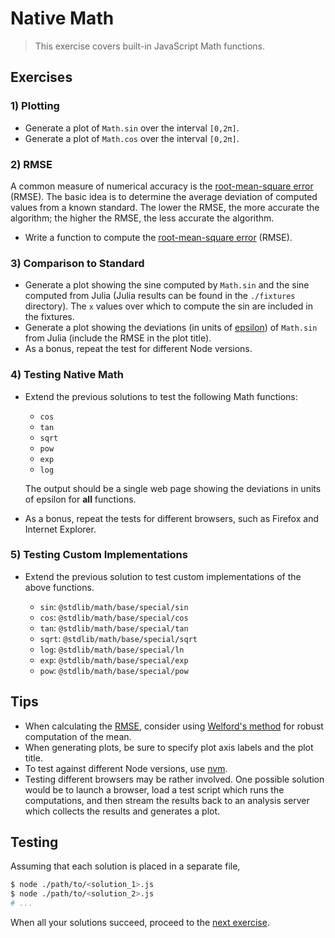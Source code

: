 # Native Math

> This exercise covers built-in JavaScript Math functions.


## Exercises

### 1) Plotting

* Generate a plot of `Math.sin` over the interval `[0,2π]`.
* Generate a plot of `Math.cos` over the interval `[0,2π]`.


### 2) RMSE

A common measure of numerical accuracy is the [root-mean-square error][rmse] (RMSE). The basic idea is to determine the average deviation of computed values from a known standard. The lower the RMSE, the more accurate the algorithm; the higher the RMSE, the less accurate the algorithm.

* Write a function to compute the [root-mean-square error][rmse] (RMSE).


### 3) Comparison to Standard

* Generate a plot showing the sine computed by `Math.sin` and the sine computed from Julia (Julia results can be found in the `./fixtures` directory). The `x` values over which to compute the sin are included in the fixtures.
* Generate a plot showing the deviations (in units of [epsilon][@stdlib/math/base/utils/float64-epsilon-difference]) of `Math.sin` from Julia (include the RMSE in the plot title).
* As a bonus, repeat the test for different Node versions.


### 4) Testing Native Math

* Extend the previous solutions to test the following Math functions:

  - `cos`
  - `tan`
  - `sqrt`
  - `pow`
  - `exp`
  - `log`

  The output should be a single web page showing the deviations in units of epsilon for __all__ functions.

* As a bonus, repeat the tests for different browsers, such as Firefox and Internet Explorer.


### 5) Testing Custom Implementations

* Extend the previous solution to test custom implementations of the above functions.

  - `sin`: `@stdlib/math/base/special/sin`
  - `cos`: `@stdlib/math/base/special/cos`
  - `tan`: `@stdlib/math/base/special/tan`
  - `sqrt`: `@stdlib/math/base/special/sqrt`
  - `log`: `@stdlib/math/base/special/ln`
  - `exp`: `@stdlib/math/base/special/exp`
  - `pow`: `@stdlib/math/base/special/pow`


## Tips

* When calculating the [RMSE][rmse], consider using [Welford's method][welfords-method] for robust computation of the mean.
* When generating plots, be sure to specify plot axis labels and the plot title.
* To test against different Node versions, use [nvm][nvm].
* Testing different browsers may be rather involved. One possible solution would be to launch a browser, load a test script which runs the computations, and then stream the results back to an analysis server which collects the results and generates a plot.


## Testing

Assuming that each solution is placed in a separate file,

``` bash
$ node ./path/to/<solution_1>.js
$ node ./path/to/<solution_2>.js
# ...
```

When all your solutions succeed, proceed to the [next exercise][next-exercise].


<section class="links">

[rmse]: https://en.wikipedia.org/wiki/Root-mean-square_deviation
[welfords-method]: https://en.wikipedia.org/wiki/Algorithms_for_calculating_variance#Online_algorithm
[nvm]: https://github.com/creationix/nvm

[@stdlib/math/base/utils/float64-epsilon-difference]: https://github.com/stdlib-js/stdlib/tree/develop/lib/node_modules/%40stdlib/math/base/utils/float64-epsilon-difference

[next-exercise]: https://github.com/stdlib-js/stdlib/blob/develop/workshops/numeric-computing/exercises

</section>

<!-- /.links -->
